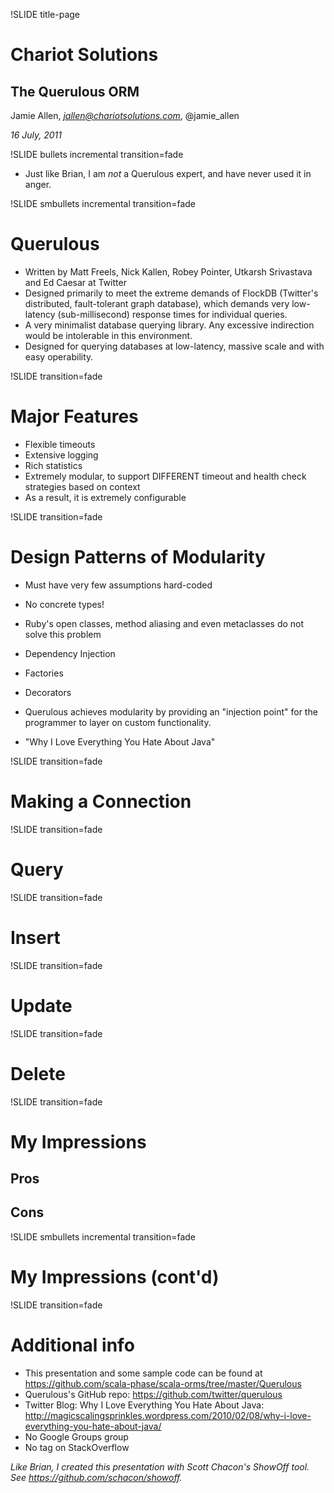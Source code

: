 !SLIDE title-page

# Chariot Solutions

## The Querulous ORM

Jamie Allen, *jallen@chariotsolutions.com*, @jamie_allen

*16 July, 2011*

!SLIDE bullets incremental transition=fade

* Just like Brian, I am *not* a Querulous expert, and have never used it in anger.

!SLIDE smbullets incremental transition=fade

# Querulous

* Written by Matt Freels, Nick Kallen, Robey Pointer, Utkarsh Srivastava and Ed Caesar at Twitter
* Designed primarily to meet the extreme demands of FlockDB (Twitter's distributed, fault-tolerant graph database), which demands very low-latency (sub-millisecond) response times for individual queries.
* A very minimalist database querying library.  Any excessive indirection would be intolerable in this environment.
* Designed for querying databases at low-latency, massive scale and with easy operability.
  
!SLIDE transition=fade

# Major Features

* Flexible timeouts
* Extensive logging
* Rich statistics
* Extremely modular, to support DIFFERENT timeout and health check strategies based on context
* As a result, it is extremely configurable

!SLIDE transition=fade

# Design Patterns of Modularity

* Must have very few assumptions hard-coded
* No concrete types!
* Ruby's open classes, method aliasing and even metaclasses do not solve this problem

* Dependency Injection
* Factories
* Decorators

* Querulous achieves modularity by providing an "injection point" for the programmer to layer on custom functionality.

* "Why I Love Everything You Hate About Java"

!SLIDE transition=fade

# Making a Connection
  
!SLIDE transition=fade

# Query

!SLIDE transition=fade

# Insert

!SLIDE transition=fade

# Update

!SLIDE transition=fade

# Delete

!SLIDE transition=fade

# My Impressions

## Pros


## Cons

!SLIDE smbullets incremental transition=fade

# My Impressions (cont'd)

!SLIDE transition=fade

# Additional info

* This presentation and some sample code can be found at
  <https://github.com/scala-phase/scala-orms/tree/master/Querulous>
* Querulous's GitHub repo: <https://github.com/twitter/querulous>
* Twitter Blog: Why I Love Everything You Hate About Java: <http://magicscalingsprinkles.wordpress.com/2010/02/08/why-i-love-everything-you-hate-about-java/>
* No Google Groups group
* No tag on StackOverflow

*Like Brian, I created this presentation with Scott Chacon's ShowOff tool. See
<https://github.com/schacon/showoff>.*
